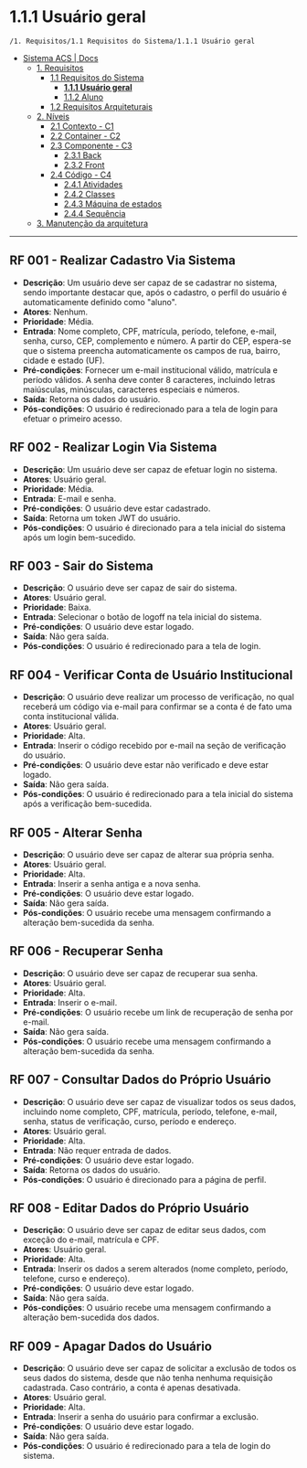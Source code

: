 # 1.1.1 Usuário geral

`/1. Requisitos/1.1 Requisitos do Sistema/1.1.1 Usuário geral`

* [Sistema ACS | Docs](../../../README.md)
  * [1. Requisitos](../../../1.%20Requisitos/README.md)
    * [1.1 Requisitos do Sistema](../../../1.%20Requisitos/1.1%20Requisitos%20do%20Sistema/README.md)
      * [**1.1.1 Usuário geral**](../../../1.%20Requisitos/1.1%20Requisitos%20do%20Sistema/1.1.1%20Usu%C3%A1rio%20geral/README.md)
      * [1.1.2 Aluno](../../../1.%20Requisitos/1.1%20Requisitos%20do%20Sistema/1.1.2%20Aluno/README.md)
    * [1.2 Requisitos Arquiteturais](../../../1.%20Requisitos/1.2%20Requisitos%20Arquiteturais/README.md)
  * [2. Níveis](../../../2.%20N%C3%ADveis/README.md)
    * [2.1 Contexto - C1](../../../2.%20N%C3%ADveis/2.1%20Contexto%20-%20C1/README.md)
    * [2.2 Container - C2](../../../2.%20N%C3%ADveis/2.2%20Container%20-%20C2/README.md)
    * [2.3 Componente - C3](../../../2.%20N%C3%ADveis/2.3%20Componente%20-%20C3/README.md)
      * [2.3.1 Back](../../../2.%20N%C3%ADveis/2.3%20Componente%20-%20C3/2.3.1%20Back/README.md)
      * [2.3.2 Front](../../../2.%20N%C3%ADveis/2.3%20Componente%20-%20C3/2.3.2%20Front/README.md)
    * [2.4 Código - C4](../../../2.%20N%C3%ADveis/2.4%20C%C3%B3digo%20-%20C4/README.md)
      * [2.4.1 Atividades](../../../2.%20N%C3%ADveis/2.4%20C%C3%B3digo%20-%20C4/2.4.1%20Atividades/README.md)
      * [2.4.2 Classes](../../../2.%20N%C3%ADveis/2.4%20C%C3%B3digo%20-%20C4/2.4.2%20Classes/README.md)
      * [2.4.3 Máquina de estados](../../../2.%20N%C3%ADveis/2.4%20C%C3%B3digo%20-%20C4/2.4.3%20M%C3%A1quina%20de%20estados/README.md)
      * [2.4.4 Sequência](../../../2.%20N%C3%ADveis/2.4%20C%C3%B3digo%20-%20C4/2.4.4%20Sequ%C3%AAncia/README.md)
  * [3. Manutenção da arquitetura](../../../3.%20Manuten%C3%A7%C3%A3o%20da%20arquitetura/README.md)

---

## RF 001 - Realizar Cadastro Via Sistema
- **Descrição**: Um usuário deve ser capaz de se cadastrar no sistema, sendo importante destacar que, após o cadastro, 
o perfil do usuário é automaticamente definido como "aluno".
- **Atores**: Nenhum.
- **Prioridade**: Média.
- **Entrada**: Nome completo, CPF, matrícula, período, telefone, e-mail, senha, curso, CEP, complemento e número. 
A partir do CEP, espera-se que o sistema preencha automaticamente os campos de rua, bairro, cidade e estado (UF).
- **Pré-condições**: Fornecer um e-mail institucional válido, matrícula e período válidos. A senha deve conter 8 
caracteres, incluindo letras maiúsculas, minúsculas, caracteres especiais e números.
- **Saída**: Retorna os dados do usuário.
- **Pós-condições**: O usuário é redirecionado para a tela de login para efetuar o primeiro acesso.

## RF 002 - Realizar Login Via Sistema
- **Descrição**: Um usuário deve ser capaz de efetuar login no sistema.
- **Atores**: Usuário geral.
- **Prioridade**: Média.
- **Entrada**: E-mail e senha.
- **Pré-condições**: O usuário deve estar cadastrado.
- **Saída**: Retorna um token JWT do usuário.
- **Pós-condições**: O usuário é direcionado para a tela inicial do sistema após um login bem-sucedido.

## RF 003 - Sair do Sistema
- **Descrição**: O usuário deve ser capaz de sair do sistema.
- **Atores**: Usuário geral.
- **Prioridade**: Baixa.
- **Entrada**: Selecionar o botão de logoff na tela inicial do sistema.
- **Pré-condições**: O usuário deve estar logado.
- **Saída**: Não gera saída.
- **Pós-condições**: O usuário é redirecionado para a tela de login.

## RF 004 - Verificar Conta de Usuário Institucional
- **Descrição**: O usuário deve realizar um processo de verificação, no qual receberá um código via e-mail para 
confirmar se a conta é de fato uma conta institucional válida.
- **Atores**: Usuário geral.
- **Prioridade**: Alta.
- **Entrada**: Inserir o código recebido por e-mail na seção de verificação do usuário.
- **Pré-condições**: O usuário deve estar não verificado e deve estar logado.
- **Saída**: Não gera saída.
- **Pós-condições**: O usuário é redirecionado para a tela inicial do sistema após a verificação bem-sucedida.

## RF 005 - Alterar Senha
- **Descrição**: O usuário deve ser capaz de alterar sua própria senha.
- **Atores**: Usuário geral.
- **Prioridade**: Alta.
- **Entrada**: Inserir a senha antiga e a nova senha.
- **Pré-condições**: O usuário deve estar logado.
- **Saída**: Não gera saída.
- **Pós-condições**: O usuário recebe uma mensagem confirmando a alteração bem-sucedida da senha.

## RF 006 - Recuperar Senha
- **Descrição**: O usuário deve ser capaz de recuperar sua senha.
- **Atores**: Usuário geral.
- **Prioridade**: Alta.
- **Entrada**: Inserir o e-mail.
- **Pré-condições**: O usuário recebe um link de recuperação de senha por e-mail.
- **Saída**: Não gera saída.
- **Pós-condições**: O usuário recebe uma mensagem confirmando a alteração bem-sucedida da senha.

## RF 007 - Consultar Dados do Próprio Usuário
- **Descrição**: O usuário deve ser capaz de visualizar todos os seus dados, incluindo nome completo, CPF, matrícula, 
período, telefone, e-mail, senha, status de verificação, curso, período e endereço.
- **Atores**: Usuário geral.
- **Prioridade**: Alta.
- **Entrada**: Não requer entrada de dados.
- **Pré-condições**: O usuário deve estar logado.
- **Saída**: Retorna os dados do usuário.
- **Pós-condições**: O usuário é direcionado para a página de perfil.

## RF 008 - Editar Dados do Próprio Usuário
- **Descrição**: O usuário deve ser capaz de editar seus dados, com exceção do e-mail, matrícula e CPF.
- **Atores**: Usuário geral.
- **Prioridade**: Alta.
- **Entrada**: Inserir os dados a serem alterados (nome completo, período, telefone, curso e endereço).
- **Pré-condições**: O usuário deve estar logado.
- **Saída**: Não gera saída.
- **Pós-condições**: O usuário recebe uma mensagem confirmando a alteração bem-sucedida dos dados.

## RF 009 - Apagar Dados do Usuário
- **Descrição**: O usuário deve ser capaz de solicitar a exclusão de todos os seus dados do sistema, desde que não 
tenha nenhuma requisição cadastrada. Caso contrário, a conta é apenas desativada.
- **Atores**: Usuário geral.
- **Prioridade**: Alta.
- **Entrada**: Inserir a senha do usuário para confirmar a exclusão.
- **Pré-condições**: O usuário deve estar logado.
- **Saída**: Não gera saída.
- **Pós-condições**: O usuário é redirecionado para a tela de login do sistema.
